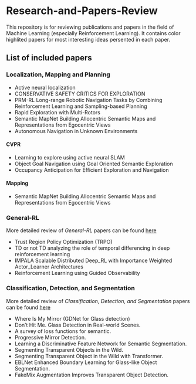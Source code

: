 # Research-and-Papers-Review

This repository is for reviewing publications and papers in the field of Machine Learning (especially Reinforcement Learning).
It contains color highlited papers for most interesting ideas persented in each paper.

## List of included papers
### **Localization, Mapping and Planning**

- Active neural localization
- CONSERVATIVE SAFETY CRITICS FOR EXPLORATION
- PRM-RL Long-range Robotic Navigation Tasks by Combining Reinforcement Learning and Sampling-based Planning
- Rapid Exploration with Multi-Rotors
- Semantic MapNet Building Allocentric Semantic Maps and Representations from Egocentric Views
- Autonomous Navigation in Unknown Environments
#### **CVPR**
- Learning to explore using active neural SLAM
- Object Goal Navigation using Goal Oriented Semantic Exploration
- Occupancy Anticipation for Efficient Exploration and Navigation
#### **Mapping**
- Semantic MapNet Building Allocentric Semantic Maps and Representations from Egocentric Views

### **General-RL**
More detailed review of *General-RL* papers can be found [here](Reviewd%20Papers/General-RL/README.md) 
- Trust Region Policy Optimization (TRPO)
- TD or not TD analyzing the role of temporal differencing in deep reinforcement learning
- IMPALA Scalable Distributed Deep_RL with Importance Weighted Actor_Learner Architectures
- Reinforcement Learning using Guided Observability

### **Classification, Detection, and Segmentation**
More detailed review of *Classification, Detection, and Segmentation* papers can be found [here](Reviewd%20Papers/Classification,%20Detection,%20and%20Segmentation/README.md) 
- Where Is My Mirror (GDNet for Glass detection)
- Don’t Hit Me. Glass Detection in Real-world Scenes.
- A survey of loss functions for semantic.
- Progressive Mirror Detection.
- Learning a Discriminative Feature Network for Semantic Segmentation.
- Segmenting Transparent Objects in the Wild.
- Segmenting Transparent Object in the Wild with Transformer.
- EBLNet Enhanced Boundary Learning for Glass-like Object Segmentation.
- FakeMix Augmentation Improves Transparent Object Detection.

